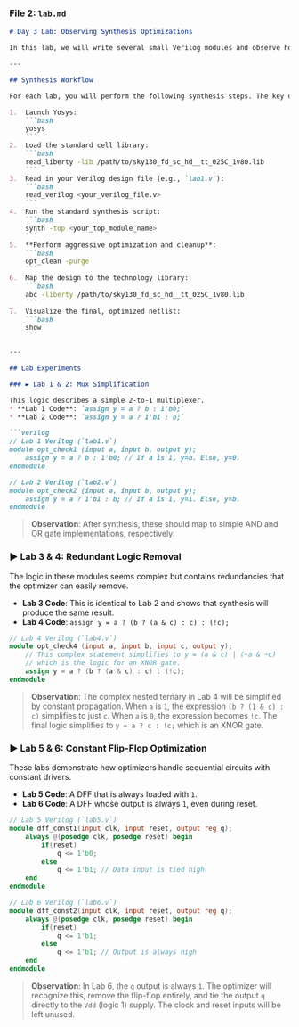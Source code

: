 

### File 2: `lab.md`

````markdown
# Day 3 Lab: Observing Synthesis Optimizations

In this lab, we will write several small Verilog modules and observe how the Yosys synthesis tool automatically optimizes them. The goal is to see the theoretical concepts from today's session in action.

---

## Synthesis Workflow

For each lab, you will perform the following synthesis steps. The key difference from previous days is the addition of the `opt_clean -purge` command, which aggressively removes unused logic.

1.  Launch Yosys:
    ```bash
    yosys
    ```
2.  Load the standard cell library:
    ```bash
    read_liberty -lib /path/to/sky130_fd_sc_hd__tt_025C_1v80.lib
    ```
3.  Read in your Verilog design file (e.g., `lab1.v`):
    ```bash
    read_verilog <your_verilog_file.v>
    ```
4.  Run the standard synthesis script:
    ```bash
    synth -top <your_top_module_name>
    ```
5.  **Perform aggressive optimization and cleanup**:
    ```bash
    opt_clean -purge
    ```
6.  Map the design to the technology library:
    ```bash
    abc -liberty /path/to/sky130_fd_sc_hd__tt_025C_1v80.lib
    ```
7.  Visualize the final, optimized netlist:
    ```bash
    show
    ```

---

## Lab Experiments

### ► Lab 1 & 2: Mux Simplification

This logic describes a simple 2-to-1 multiplexer.
* **Lab 1 Code**: `assign y = a ? b : 1'b0;`
* **Lab 2 Code**: `assign y = a ? 1'b1 : b;`

```verilog
// Lab 1 Verilog (`lab1.v`)
module opt_check1 (input a, input b, output y);
	assign y = a ? b : 1'b0; // If a is 1, y=b. Else, y=0.
endmodule

// Lab 2 Verilog (`lab2.v`)
module opt_check2 (input a, input b, output y);
	assign y = a ? 1'b1 : b; // If a is 1, y=1. Else, y=b.
endmodule
````

> **Observation**: After synthesis, these should map to simple AND and OR gate implementations, respectively.

### ► Lab 3 & 4: Redundant Logic Removal

The logic in these modules seems complex but contains redundancies that the optimizer can easily remove.

  * **Lab 3 Code**: This is identical to Lab 2 and shows that synthesis will produce the same result.
  * **Lab 4 Code**: `assign y = a ? (b ? (a & c) : c) : (!c);`

<!-- end list -->

```verilog
// Lab 4 Verilog (`lab4.v`)
module opt_check4 (input a, input b, input c, output y);
    // This complex statement simplifies to y = (a & c) | (~a & ~c)
    // which is the logic for an XNOR gate.
    assign y = a ? (b ? (a & c) : c) : (!c);
endmodule
```

> **Observation**: The complex nested ternary in Lab 4 will be simplified by constant propagation. When `a` is `1`, the expression `(b ? (1 & c) : c)` simplifies to just `c`. When `a` is `0`, the expression becomes `!c`. The final logic simplifies to `y = a ? c : !c;` which is an XNOR gate.

### ► Lab 5 & 6: Constant Flip-Flop Optimization

These labs demonstrate how optimizers handle sequential circuits with constant drivers.

  * **Lab 5 Code**: A DFF that is always loaded with `1`.
  * **Lab 6 Code**: A DFF whose output is always `1`, even during reset.

<!-- end list -->

```verilog
// Lab 5 Verilog (`lab5.v`)
module dff_const1(input clk, input reset, output reg q);
    always @(posedge clk, posedge reset) begin
        if(reset)
            q <= 1'b0;
        else
            q <= 1'b1; // Data input is tied high
    end
endmodule

// Lab 6 Verilog (`lab6.v`)
module dff_const2(input clk, input reset, output reg q);
    always @(posedge clk, posedge reset) begin
        if(reset)
            q <= 1'b1;
        else
            q <= 1'b1; // Output is always high
    end
endmodule
```

> **Observation**: In Lab 6, the `q` output is always `1`. The optimizer will recognize this, remove the flip-flop entirely, and tie the output `q` directly to the `Vdd` (logic 1) supply. The clock and reset inputs will be left unused.

```
```
